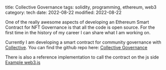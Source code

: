 title: Collective Governance
tags: solidity, programming, ethereum, web3
category: tech
date: 2022-08-22
modified: 2022-08-22

One of the really awesome aspects of developing an Ethereum Smart Contract for NFT Governance is that all the code is open source.   For the first time in the history of my career I can share what I am working on.

Currently I am developing a smart contract for community governance with [Collective](https://www.collective.xyz).   You can find the github repo here:
[Collective Governance](https://github.com/momentranks/collective-governance-v1)

There is also a reference implementation to call the contract on the js side [Example web3.js](https://github.com/momentranks/collective_governance_js)
